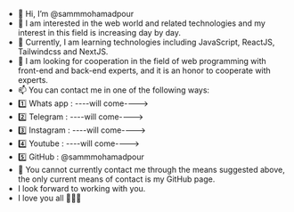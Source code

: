 - 👋 Hi, I’m @sammmohamadpour
- 👀 I am interested in the web world and related technologies and my interest in this field is increasing day by day.
- 🌱 Currently, I am learning technologies including JavaScript, ReactJS, Tailwindcss and NextJS.
- 💞️ I am looking for cooperation in the field of web programming with front-end and back-end experts, and it is an honor to cooperate with experts.
- 📫 You can contact me in one of the following ways:
-   1️⃣ Whats app : ----will come---->
-   2️⃣ Telegram : ----will come---->
-   3️⃣ Instagram : ----will come---->
-   4️⃣ Youtube : ----will come---->
-   5️⃣ GitHub : @sammmohamadpour
- 🔴 You cannot currently contact me through the means suggested above, the only current means of contact is my GitHub page.
- I look forward to working with you.
- I love you all 🙋🏻‍♂️

<!---
sammmohamadpour/sammmohamadpour is a ✨ special ✨ repository because its `README.md` (this file) appears on your GitHub profile.
You can click the Preview link to take a look at your changes.
--->
